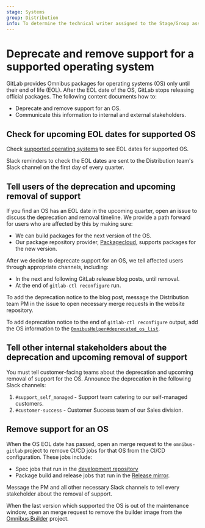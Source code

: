 ```yaml
---
stage: Systems
group: Distribution
info: To determine the technical writer assigned to the Stage/Group associated with this page, see https://handbook.gitlab.com/handbook/product/ux/technical-writing/#assignments
---
```


# Deprecate and remove support for a supported operating system

GitLab provides Omnibus packages for operating systems (OS) only until their end of life (EOL).
After the EOL date of the OS, GitLab stops releasing official
packages. The following content documents how to:

- Deprecate and remove support for an OS.
- Communicate this information to internal and external stakeholders.

## Check for upcoming EOL dates for supported OS

Check [supported operating systems](https://docs.gitlab.com/ee/administration/package_information/supported_os.html)
to see EOL dates for supported OS.

Slack reminders to check the EOL dates are sent to the Distribution team's Slack
channel on the first day of every quarter.

## Tell users of the deprecation and upcoming removal of support

If you find an OS has an EOL date in the upcoming quarter, open an issue to
discuss the deprecation and removal timeline. We provide a path forward for users
who are affected by this by making sure:

- We can build packages for the next version of the OS.
- Our package repository provider, [Packagecloud](https://packagecloud.io/),
  supports packages for the new version.

After we decide to deprecate support for an OS, we tell affected users
through appropriate channels, including:

- In the next and following GitLab release blog posts, until removal.
- At the end of `gitlab-ctl reconfigure` run.

To add the deprecation notice to the blog post, message the Distribution team PM
in the issue to open necessary merge requests in the website repository.

To add deprecation notice to the end of `gitlab-ctl reconfigure` output, add
the OS information to the [`OmnibusHelper#deprecated_os_list`](https://gitlab.com/gitlab-org/omnibus-gitlab/blob/e0fbef119bdcfccc488713c68c9e076c1a592412/files/gitlab-cookbooks/package/libraries/omnibus_helper.rb#L133).

## Tell other internal stakeholders about the deprecation and upcoming removal of support

You must tell customer-facing teams about the deprecation and upcoming removal
of support for the OS. Announce the deprecation in the following Slack channels:

1. `#support_self_managed` - Support team catering to our self-managed customers.
1. `#customer-success` - Customer Success team of our Sales division.

## Remove support for an OS

When the OS EOL date has passed, open an merge request to the `omnibus-gitlab` project to
remove CI/CD jobs for that OS from the CI/CD configuration. These jobs include:

- Spec jobs that run in the
[development repository](https://gitlab.com/gitlab-org/omnibus-gitlab)
- Package build and release jobs that run in the
[Release mirror](https://dev.gitlab.org/gitlab/omnibus-gitlab).

Message the PM and all other necessary Slack channels to tell every stakeholder
about the removal of support.

When the last version which supported the OS is out of the maintenance window,
open an merge request to remove the builder image from the
[Omnibus Builder](https://gitlab.com/gitlab-org/gitlab-omnibus-builder)
project.
